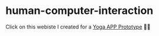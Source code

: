 # human-computer-interaction

Click on this webiste I created for a [Yoga APP Prototype](https://ariel-cch.github.io/human-computer-interaction/hci-portfolio-em/) 🧘‍♀️
